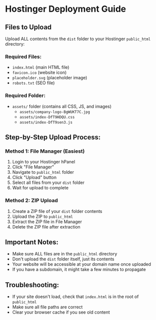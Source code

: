 # Hostinger Deployment Guide

## Files to Upload
Upload ALL contents from the `dist` folder to your Hostinger `public_html` directory:

### Required Files:
- `index.html` (main HTML file)
- `favicon.ico` (website icon)
- `placeholder.svg` (placeholder image)
- `robots.txt` (SEO file)

### Required Folder:
- `assets/` folder (contains all CSS, JS, and images)
  - `assets/company-logo-BgWUKT7C.jpg`
  - `assets/index-DfT9HDQU.css`
  - `assets/index-DfT9sen3.js`

## Step-by-Step Upload Process:

### Method 1: File Manager (Easiest)
1. Login to your Hostinger hPanel
2. Click "File Manager"
3. Navigate to `public_html` folder
4. Click "Upload" button
5. Select all files from your `dist` folder
6. Wait for upload to complete

### Method 2: ZIP Upload
1. Create a ZIP file of your `dist` folder contents
2. Upload the ZIP to `public_html`
3. Extract the ZIP file in File Manager
4. Delete the ZIP file after extraction

## Important Notes:
- Make sure ALL files are in the `public_html` directory
- Don't upload the `dist` folder itself, just its contents
- Your website will be accessible at your domain name once uploaded
- If you have a subdomain, it might take a few minutes to propagate

## Troubleshooting:
- If your site doesn't load, check that `index.html` is in the root of `public_html`
- Make sure all file paths are correct
- Clear your browser cache if you see old content
